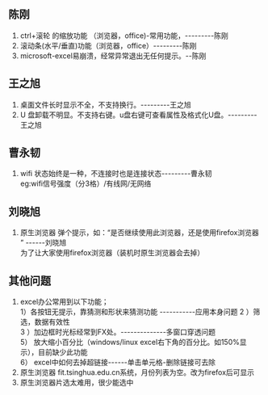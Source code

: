 ## 陈刚
1. ctrl+滚轮 的缩放功能 （浏览器，office)-常用功能，---------陈刚
2. 滚动条(水平/垂直)功能（浏览器，office）---------陈刚
3. microsoft-excel易崩溃，经常异常退出无任何提示。--陈刚

## 王之旭
1. 桌面文件长时显示不全，不支持换行。---------王之旭
2. U 盘卸载不明显。不支持右键。u盘右键可查看属性及格式化U盘。---------王之旭

## 曹永韧
1. wifi 状态始终是一种，不连接时也是连接状态---------曹永韧  
   eg:wifi信号强度（分3格）/有线网/无网络

## 刘晓旭
1. 原生浏览器 弹个提示，如：“是否继续使用此浏览器，还是使用firefox浏览器 ” ------刘晓旭  
   为了让大家使用firefox浏览器（装机时原生浏览器会去掉）
   
## 其他问题
1. excel办公常用到以下功能；  
      1）各按钮无提示，靠猜测和形状来猜测功能   -----------应用本身问题
      2 ）筛选，数据有效性   
      3 ）加边框时光标经常到FX处。--------------多窗口穿透问题    
      5） 放大缩小百分比（windows/linux excel右下角的百分比。如150%显示），目前缺少此功能   
      6） excel中如何去掉超链接------单击单元格-删除链接可去除     
2. 原生浏览器 fit.tsinghua.edu.cn系统，月份列表为空。改为firefox后可显示    
3. 原生浏览器片选太难用，很少能选中  

